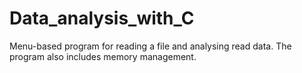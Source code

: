 # Data_analysis_with_C
Menu-based program for reading a file and analysing read data. The program also includes memory management.
